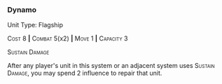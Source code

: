 ### **Dynamo**

Unit Type: Flagship 

<span style="font-variant:small-caps;">Cost</span> 8 __|__ <span style="font-variant:small-caps;">Combat</span> 5(x2) __|__ <span style="font-variant:small-caps;">Move</span> 1 __|__ <span style="font-variant:small-caps;">Capacity</span> 3

<span style="font-variant:small-caps;">Sustain Damage</span>

After any player's unit in this system or an adjacent system uses <span style="font-variant:small-caps;">Sustain Damage</span>, you may spend 2 influence to repair that unit.
